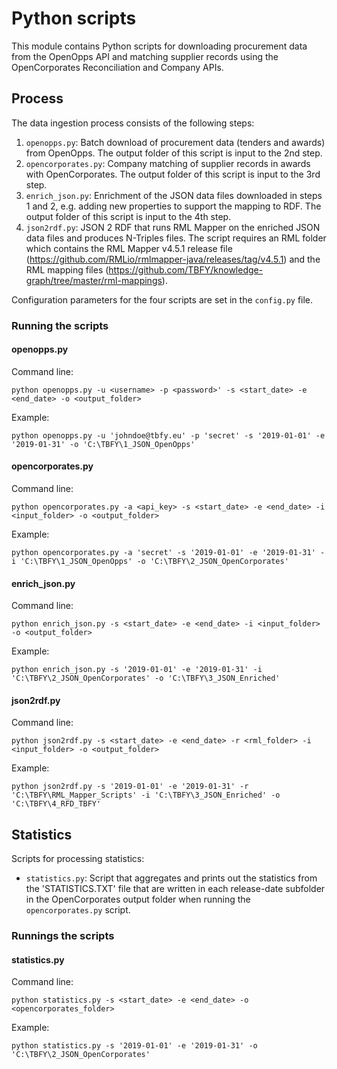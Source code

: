 # Python scripts
This module contains Python scripts for downloading procurement data from the OpenOpps API and matching supplier records using the OpenCorporates Reconciliation and Company APIs.

## Process
The data ingestion process consists of the following steps:

1. `openopps.py`: Batch download of procurement data (tenders and awards) from OpenOpps. The output folder of this script is input to the 2nd step.
2. `opencorporates.py`: Company matching of supplier records in awards with OpenCorporates. The output folder of this script is input to the 3rd step.
3. `enrich_json.py`: Enrichment of the JSON data files downloaded in steps 1 and 2, e.g. adding new properties to support the mapping to RDF. The output folder of this script is input to the 4th step.
4. `json2rdf.py`: JSON 2 RDF that runs RML Mapper on the enriched JSON data files and produces N-Triples files. The script requires an RML folder which contains the RML Mapper v4.5.1 release file (https://github.com/RMLio/rmlmapper-java/releases/tag/v4.5.1) and the RML mapping files (https://github.com/TBFY/knowledge-graph/tree/master/rml-mappings).

Configuration parameters for the four scripts are set in the `config.py` file.

### Running the scripts

#### openopps.py
Command line:
```
python openopps.py -u <username> -p <password>' -s <start_date> -e <end_date> -o <output_folder>
```

Example:
```
python openopps.py -u 'johndoe@tbfy.eu' -p 'secret' -s '2019-01-01' -e '2019-01-31' -o 'C:\TBFY\1_JSON_OpenOpps'
```

#### opencorporates.py
Command line:
```
python opencorporates.py -a <api_key> -s <start_date> -e <end_date> -i <input_folder> -o <output_folder>
```

Example:
```
python opencorporates.py -a 'secret' -s '2019-01-01' -e '2019-01-31' -i 'C:\TBFY\1_JSON_OpenOpps' -o 'C:\TBFY\2_JSON_OpenCorporates'
```

#### enrich_json.py
Command line:
```
python enrich_json.py -s <start_date> -e <end_date> -i <input_folder> -o <output_folder>
```

Example:
```
python enrich_json.py -s '2019-01-01' -e '2019-01-31' -i 'C:\TBFY\2_JSON_OpenCorporates' -o 'C:\TBFY\3_JSON_Enriched'
```

#### json2rdf.py
Command line:
```
python json2rdf.py -s <start_date> -e <end_date> -r <rml_folder> -i <input_folder> -o <output_folder>
```

Example:
```
python json2rdf.py -s '2019-01-01' -e '2019-01-31' -r 'C:\TBFY\RML_Mapper_Scripts' -i 'C:\TBFY\3_JSON_Enriched' -o 'C:\TBFY\4_RFD_TBFY'
```

## Statistics
Scripts for processing statistics:

* `statistics.py`: Script that aggregates and prints out the statistics from the 'STATISTICS.TXT' file that are written in each release-date subfolder in the OpenCorporates output folder when running the `opencorporates.py` script.

### Runnings the scripts

#### statistics.py
Command line:
```
python statistics.py -s <start_date> -e <end_date> -o <opencorporates_folder>
```

Example:
```
python statistics.py -s '2019-01-01' -e '2019-01-31' -o 'C:\TBFY\2_JSON_OpenCorporates'
```
